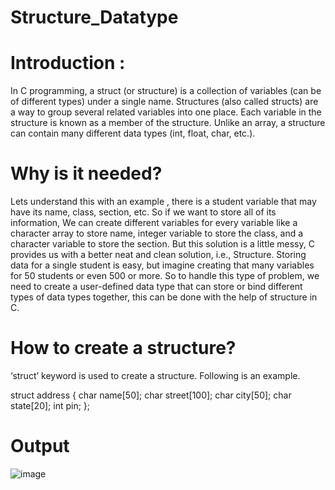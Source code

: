 # Structure_Datatype
# Introduction :
In C programming, a struct (or structure) is a collection of variables (can be of different types) under a single name. Structures (also called structs) are a way to group several related variables into one place. Each variable in the structure is known as a member of the structure. Unlike an array, a structure can contain many different data types (int, float, char, etc.).

# Why is it needed?
Lets understand this with an example , there is a student variable that may have its name, class, section, etc. So if we want to store all of its information, We can create different variables for every variable like a character array to store name, integer variable to store the class, and a character variable to store the section. But this solution is a little messy, C provides us with a better neat and clean solution, i.e., Structure. Storing data for a single student is easy, but imagine creating that many variables for 50 students or even 500 or more. So to handle this type of problem, we need to create a user-defined data type that can store or bind different types of data types together, this can be done with the help of structure in C.

# How to create a structure? 
‘struct’ keyword is used to create a structure. Following is an example.  

struct address
{
   char name[50];
   char street[100];
   char city[50];
   char state[20];
   int pin;
};

# Output
![image](https://user-images.githubusercontent.com/76811184/234385720-88bd6e62-f397-4151-b97b-d8c9330f9194.png)
